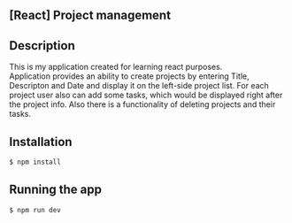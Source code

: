 ## [React] Project management

## Description
This is my application created for learning react purposes.  
Application provides an ability to create projects by entering Title, Descripton and Date and display it on the left-side project list. For each project user also can add some tasks, which would be displayed right after the project info. Also there is a functionality of deleting projects and their tasks. 

## Installation

```bash
$ npm install
```
## Running the app

```bash
$ npm run dev
```
